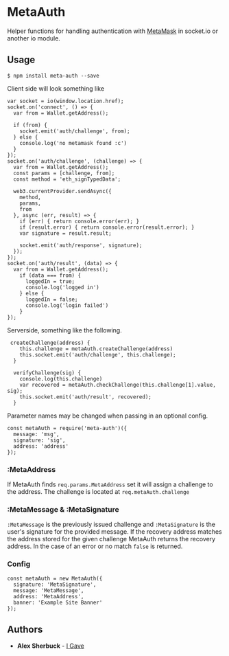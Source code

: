 # MetaAuth
Helper functions for handling authentication with [MetaMask](https://metamask.io) in socket.io or another io module.

## Usage
```
$ npm install meta-auth --save
```
Client side will look something like
```
var socket = io(window.location.href);
socket.on('connect', () => {
  var from = Wallet.getAddress();

  if (from) {
    socket.emit('auth/challenge', from);
  } else {
    console.log('no metamask found :c')
  }
});
socket.on('auth/challenge', (challenge) => {
  var from = Wallet.getAddress();
  const params = [challenge, from];
  const method = 'eth_signTypedData';

  web3.currentProvider.sendAsync({
    method,
    params,
    from
  }, async (err, result) => {
    if (err) { return console.error(err); }
    if (result.error) { return console.error(result.error); }
    var signature = result.result;

    socket.emit('auth/response', signature);
  });
});
socket.on('auth/result', (data) => {
  var from = Wallet.getAddress();
    if (data === from) {
      loggedIn = true;
      console.log('logged in')
    } else {
      loggedIn = false;
      console.log('login failed')
    }
});
```
Serverside, something like the following.

```
 createChallenge(address) {
    this.challenge = metaAuth.createChallenge(address)
    this.socket.emit('auth/challenge', this.challenge);
  }

  verifyChallenge(sig) {
    console.log(this.challenge)
    var recovered = metaAuth.checkChallenge(this.challenge[1].value, sig);
    this.socket.emit('auth/result', recovered);
  }
```

Parameter names may be changed when passing in an optional config.
```
const metaAuth = require('meta-auth')({
  message: 'msg',
  signature: 'sig',
  address: 'address'
});
```

### :MetaAddress
If MetaAuth finds `req.params.MetaAddress` set it will assign a challenge to the address. The challenge is located at `req.metaAuth.challenge`

### :MetaMessage & :MetaSignature
`:MetaMessage` is the previously issued challenge and `:MetaSignature` is the user's signature for the provided message. If the recovery address matches the address stored for the given challenge MetaAuth returns the recovery address. In the case of an error or no match `false` is returned.


### Config
```
const metaAuth = new MetaAuth({
  signature: 'MetaSignature',
  message: 'MetaMessage',
  address: 'MetaAddress',
  banner: 'Example Site Banner'
});
```

## Authors

* **Alex Sherbuck** - [I Gave](https://igave.io)



